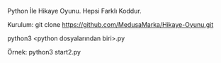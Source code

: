 Python İle Hikaye Oyunu.
Hepsi Farklı Koddur.

Kurulum:
git clone https://github.com/MedusaMarka/Hikaye-Oyunu.git

python3 <python dosyalarından biri>.py

Örnek:
python3 start2.py
